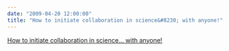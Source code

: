```yaml
---
date: "2009-04-20 12:00:00"
title: "How to initiate collaboration in science&#8230; with anyone!"
---
```


[How to initiate collaboration in science&#8230; with anyone!](/lemire/blog/2009/04-20-how-to-initiate-collaboration-in-science-with-anyone)

